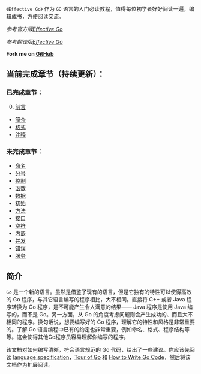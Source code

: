 `《Effective Go》` 作为 `GO` 语言的入门必读教程，值得每位初学者好好阅读一遍，编辑成书，方便阅读交流。

*参考官方版[Effective Go](https://golang.org/doc/effective_go.html)*

*参考翻译版[Effective Go](http://www.hellogcc.org/effective_go.html)*

**Fork me on [GitHub](https://github.com/bingoHuang/effective-go-cn-gitbook)**

## 当前完成章节（持续更新）：

### 已完成章节：
0. [前言](README.md)
* [简介](01_Overview.md)
* [格式](02_Formatting.md)
* [注释](03_Commentary.md)

### 未完成章节：
* [命名](04_Names.md)
* [分号](05_Semicolons.md)
* [控制](06_Control_structures.md)
* [函数](07_Functions.md)
* [数据](08_Data.md)
* [初始](09_Initialization.md)
* [方法](10_Methods.md)
* [接口](11_Interfaces_and_other_types.md)
* [空符](12_The_blank_identifier.md)
* [内嵌](13_Embedding.md)
* [并发](14_Concurrency.md)
* [错误](15_Errors.md)
* [服务](16_A_web_server.md)

## 简介
`Go` 是一个新的语言。虽然是借鉴了现有的语言，但是它独有的特性可以使得高效的 Go 程序，与其它语言编写的程序相比，大不相同。直接将 C++ 或者 Java 程序转换为 Go 程序，是不可能产生令人满意的结果—— Java 程序是使用 Java 编写的，而不是 Go。另一方面，从 Go 的角度考虑问题则会产生成功的、而且大不相同的程序。换句话说，想要编写好的 Go 程序，理解它的特性和风格是非常重要的。了解 Go 语言编程中已有的约定也非常重要，例如命名、格式、程序结构等等。这会使得其他Go程序员容易理解你编写的程序。

该文档对如何编写清晰，符合语言规范的 Go 代码，给出了一些建议。你应该先阅读 [language specification](http://localhost:6060/ref/spec)，[Tour of Go](http://tour.golang.org/) 和 [How to Write Go Code](http://localhost:6060/doc/code.html)，然后将该文档作为扩展阅读。

